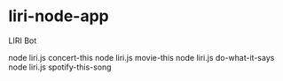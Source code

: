 # liri-node-app


LIRI Bot

node liri.js concert-this
node liri.js movie-this 
node liri.js do-what-it-says
node liri.js spotify-this-song

